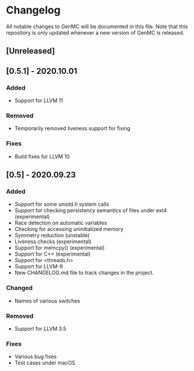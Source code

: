 # Changelog

All notable changes to GenMC will be documented in this file. Note
that this repository is only updated whenever a new version of GenMC
is released.

## [Unreleased]

## [0.5.1] - 2020.10.01
### Added

- Support for LLVM 11

### Removed

- Temporarily removed liveness support for fixing

### Fixes

- Build fixes for LLVM 10

## [0.5] - 2020.09.23
### Added

- Support for some unistd.h system calls
- Support for checking persistency semantics of files under ext4 (experimental)
- Race detection on automatic variables
- Checking for accessing uninitialized memory
- Symmetry reduction (unstable)
- Liveness checks (experimental)
- Support for memcpy() (experimental)
- Support for C++ (experimental)
- Support for <threads.h>
- Support for LLVM-9
- New CHANGELOG.md file to track changes in the project.

### Changed

- Names of various switches

### Removed

- Support for LLVM 3.5

### Fixes

- Various bug fixes
- Test cases under macOS
